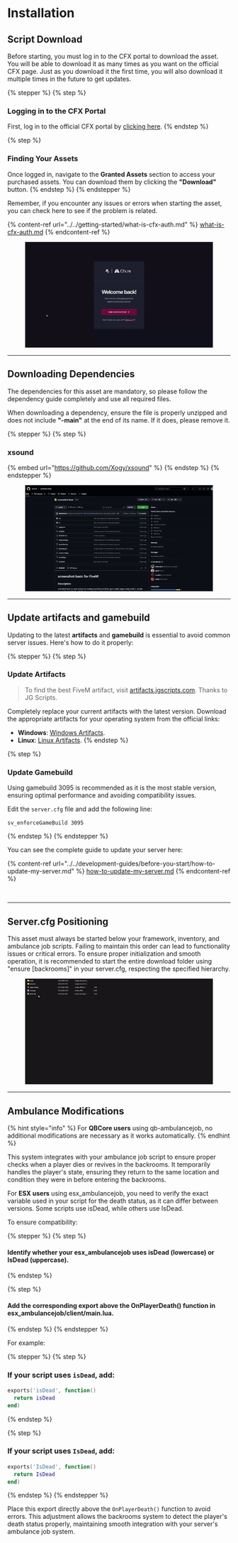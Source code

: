 # Installation

## Script Download

Before starting, you must log in to the CFX portal to download the asset. You will be able to download it as many times as you want on the official CFX page. Just as you download it the first time, you will also download it multiple times in the future to get updates.

{% stepper %}
{% step %}
### Logging in to the CFX Portal

First, log in to the official CFX portal by [clicking here](https://portal.cfx.re/assets/granted-assets).
{% endstep %}

{% step %}
### Finding Your Assets

Once logged in, navigate to the **Granted Assets** section to access your purchased assets. You can download them by clicking the **"Download"** button.
{% endstep %}
{% endstepper %}

Remember, if you encounter any issues or errors when starting the asset, you can check here to see if the problem is related.

{% content-ref url="../../getting-started/what-is-cfx-auth.md" %}
[what-is-cfx-auth.md](../../getting-started/what-is-cfx-auth.md)
{% endcontent-ref %}

<div data-full-width="false"><figure><img src="../../.gitbook/assets/ezgif-5-f03822751d.gif" alt=""><figcaption></figcaption></figure></div>

***

## Downloading Dependencies

The dependencies for this asset are mandatory, so please follow the dependency guide completely and use all required files.

When downloading a dependency, ensure the file is properly unzipped and does not include **"-main"** at the end of its name. If it does, please remove it.

{% stepper %}
{% step %}
### xsound

{% embed url="https://github.com/Xogy/xsound" %}
{% endstep %}
{% endstepper %}

<figure><img src="../../.gitbook/assets/ezgif-5-ee6f842765 (1).gif" alt=""><figcaption></figcaption></figure>

***

## Update artifacts and gamebuild

Updating to the latest **artifacts** and **gamebuild** is essential to avoid common server issues. Here's how to do it properly:

{% stepper %}
{% step %}
### Update Artifacts

> To find the best FiveM artifact, visit [artifacts.jgscripts.com](https://artifacts.jgscripts.com). Thanks to JG Scripts.

Completely replace your current artifacts with the latest version. Download the appropriate artifacts for your operating system from the official links:

* **Windows**: [Windows Artifacts](https://runtime.fivem.net/artifacts/fivem/build_server_windows/master/).
* **Linux**: [Linux Artifacts](https://runtime.fivem.net/artifacts/fivem/build_proot_linux/master/).
{% endstep %}

{% step %}
### Update Gamebuild

Using gamebuild 3095 is recommended as it is the most stable version, ensuring optimal performance and avoiding compatibility issues.

Edit the `server.cfg` file and add the following line:

```plaintext
sv_enforceGameBuild 3095
```
{% endstep %}
{% endstepper %}

You can see the complete guide to update your server here:

{% content-ref url="../../development-guides/before-you-start/how-to-update-my-server.md" %}
[how-to-update-my-server.md](../../development-guides/before-you-start/how-to-update-my-server.md)
{% endcontent-ref %}

<figure><img src="../../.gitbook/assets/ezgif-2-2221374386.gif" alt=""><figcaption></figcaption></figure>

***

## Server.cfg Positioning

This asset must always be started below your framework, inventory, and ambulance job scripts. Failing to maintain this order can lead to functionality issues or critical errors. To ensure proper initialization and smooth operation, it is recommended to start the entire download folder using "ensure \[backrooms]" in your server.cfg, respecting the specified hierarchy.

<figure><img src="../../.gitbook/assets/ezgif-7-18d691812a.gif" alt=""><figcaption></figcaption></figure>

***

## Ambulance Modifications

{% hint style="info" %}
For **QBCore users** using qb-ambulancejob, no additional modifications are necessary as it works automatically.
{% endhint %}

This system integrates with your ambulance job script to ensure proper checks when a player dies or revives in the backrooms. It temporarily handles the player's state, ensuring they return to the same location and condition they were in before entering the backrooms.

For **ESX users** using esx\_ambulancejob, you need to verify the exact variable used in your script for the death status, as it can differ between versions. Some scripts use isDead, while others use IsDead.

To ensure compatibility:

{% stepper %}
{% step %}
#### Identify whether your esx\_ambulancejob uses isDead (lowercase) or IsDead (uppercase).
{% endstep %}

{% step %}
#### Add the corresponding export above the OnPlayerDeath() function in esx\_ambulancejob/client/main.lua.
{% endstep %}
{% endstepper %}

For example:

{% stepper %}
{% step %}
### If your script uses `isDead`, add:

```lua
exports('isDead', function()
  return isDead
end)
```
{% endstep %}

{% step %}
### If your script uses `IsDead`, add:

```lua
exports('IsDead', function()
  return IsDead
end)
```


{% endstep %}
{% endstepper %}

Place this export directly above the `OnPlayerDeath()` function to avoid errors. This adjustment allows the backrooms system to detect the player's death status properly, maintaining smooth integration with your server's ambulance job system.
